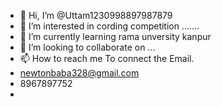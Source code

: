 - 👋 Hi, I’m @Uttam1230998897987879
- 👀 I’m interested in cording competition ....... 
- 🌱 I’m currently learning rama unversity kanpur
- 💞️ I’m looking to collaborate on ...
- 📫 How to reach me  To connect the Email.
- newtonbaba328@gmail.com 
- 8967897752
- 

<!---
Uttam1230998897987879/Uttam1230998897987879 is a ✨ special ✨ repository because its `README.md` (this file) appears on your GitHub profile.
You can click the Preview link to take a look at your changes.
--->
